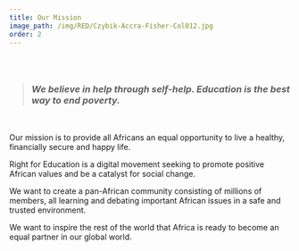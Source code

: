 ```yaml
---
title: Our Mission
image_path: /img/RED/Czybik-Accra-Fisher-Col012.jpg
order: 2
---
```



### &nbsp;

> ### *We believe in help through self-help. Education is the best way to end poverty.*

&nbsp;

Our mission is to provide all Africans an equal opportunity to live a healthy, financially secure and happy life.

Right for Education is a digital movement seeking to promote positive African values and be a catalyst for social change.

We want to create a pan-African community consisting of millions of members, all learning and debating important African issues in a safe and trusted environment.

We want to inspire the rest of the world that Africa is ready to become an equal partner in our global world.